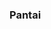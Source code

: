 <!doctype html>
<html amp lang="id">
<!-- Script Anti Copas -->
    <body oncontextmenu='return false;' onkeydown='return false;' onmousedown='return false;' ondragstart='return false' onselectstart='return false' style='-moz-user-select: none; cursor: default;'>
<!-- PopUP Blocked -->
<script language=JavaScript>
    window.addEventListener("contextmenu", 
  function(e){
     e.stopPropagation()
}, true);
var pesan="testt";
function clickIE4() {
 if (event.button==2) {
 alert (pesan);
 return false;
 }
}
function clickNS4(e) {
 if (document.layers||document.getElementById&&!document.all) {
 if (e.which==2||e.which==3) {
 alert(pesan);
 return false;
 }
 }
}
if (document.layers) {
 document.captureEvents(Event.MOUSEDOWN);
 document.onmousedown=clickNS4;
} else if (document.all&&!document.getElementById) {
 document.onmousedown=clickIE4;
}
document.oncontextmenu=new Function("alert(pesan);return false")
</script>
<!-- Script Anti Copas CTRL+U -->
<script type='text/javascript'>
    shortcut={all_shortcuts:{},add:function(a,b,c){var d={type:"keydown",propagate:!1,disable_in_input:!1,target:document,keycode:!1};
    if(c)for(var e in d)"undefined"==typeof c[e]&&(c[e]=d[e]);
    else c=d;d=c.target,"string"==typeof c.target&&(d=document.getElementById(c.target)),a=a.toLowerCase(),e=function(d){d=d||window.event;
    if(c.disable_in_input){var e;d.target?e=d.target:d.srcElement&&(e=d.srcElement),3==e.nodeType&&(e=e.parentNode);
    if("INPUT"==e.tagName||"TEXTAREA"==e.tagName)return}d.keyCode?code=d.keyCode:d.which&&(code=d.which),e=String.fromCharCode(code).toLowerCase(),188==code&&(e=","),190==code&&(e=".");
    var f=a.split("+"),g=0,h={"`":"~",1:"!",2:"@",3:"#",4:"$",5:"%",6:"^",7:"&",8:"*",9:"(",0:")","-":"_","=":"+",";":":","'":'"',",":"<",".":">","/":"?","\\":"|"},
    i={esc:27,escape:27,tab:9,space:32,"return":13,enter:13,backspace:8,scrolllock:145,scroll_lock:145,scroll:145,capslock:20,caps_lock:20,caps:20,numlock:144,num_lock:144,num:144,pause:19,
    "break":19,insert:45,home:36,"delete":46,end:35,pageup:33,page_up:33,pu:33,pagedown:34,page_down:34,pd:34,left:37,up:38,right:39,down:40,f1:112,f2:113,f3:114,f4:115,f5:116,f6:117,f7:118,
    f8:119,f9:120,f10:121,f11:122,f12:123},j=!1,l=!1,m=!1,n=!1,o=!1,p=!1,q=!1,r=!1;d.ctrlKey&&(n=!0),d.shiftKey&&(l=!0),d.altKey&&(p=!0),d.metaKey&&(r=!0);
    for(var s=0;k=f[s],s<f.length;s++)"ctrl"==k||"control"==k?(g++,m=!0):"shift"==k?(g++,j=!0):"alt"==k?(g++,o=!0):"meta"==k?(g++,q=!0):1<k.length?i[k]==code&&g++:
    c.keycode?c.keycode==code&&g++:e==k?g++:h[e]&&d.shiftKey&&(e=h[e],e==k&&g++);if(g==f.length&&n==m&&l==j&&p==o&&r==q&&(b(d),!c.propagate))
    return d.cancelBubble=!0,d.returnValue=!1,d.stopPropagation&&(d.stopPropagation(),d.preventDefault()),!1},
    this.all_shortcuts[a]={callback:e,target:d,event:c.type},d.addEventListener?d.addEventListener(c.type,e,!1):d.attachEvent?d.attachEvent("on"+c.type,e):d["on"+c.type]=e},remove:
    function(a){var a=a.toLowerCase(),b=this.all_shortcuts[a];delete this.all_shortcuts[a];if(b){var a=b.event,c=b.target,b=b.callback;
    c.detachEvent?c.detachEvent("on"+a,b):c.removeEventListener?c.removeEventListener(a,b,!1):c["on"+a]=!1}}},shortcut.add("Ctrl+U",function(){top.location.href="http://sahretech.com"});
</script>
    <link rel="stylesheet" type="text/css" href="style.css">
    <div class="card">
    <img src="https://mrijournal.or.id/wp-content/uploads/2022/02/Rekomendasi-Pantai-Terindah-di-Kebumen-768x432.jpg" alt="" class="card-image">
    <h3 class="card-title">Pantai</h3>
</div>
</html>
